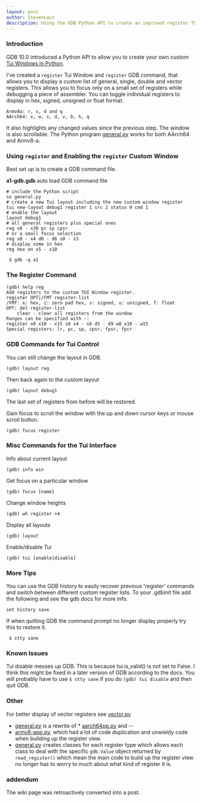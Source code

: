 ```yaml
---
layout: post
author: StevenLwcz
description: Using the GDB Python API to create an improved register TUI window for ARM 32 and 64 bit. Configure which registers to display and in what format.
---
```


### Introduction

GDB 10.0 introduced a Python API to allow you to create your own custom 
[Tui Windows in Python](https://sourceware.org/gdb/onlinedocs/gdb/TUI-Windows-In-Python.html).

I've created a `register` Tui Window and `register` GDB command, that allows you to display a custom list of general, single, double and vector registers. This allows you to focus only on a small set of registers while debugging a piece of assembler. You can toggle individual registers to display in hex, signed, unsigned or float format.

    Armv8a: r, s, d and q
    AArch64: x, w, s, d, v, b, h, q

It also highlights any changed values since the previous step. The window is also scrollable. The Python program [general.py](https://github.com/StevenLwcz/gdb-python/blob/main/general.py) works for both AArch64 and Armv8-a.

### Using `register` and Enabling the `register` Custom Window

Best set up is to create a GDB command file.

**a1-gdb.gdb** auto load GDB command file

    # include the Python script
    so general.py
    # create a new Tui layout including the new custom window register
    tui new-layout debug1 register 1 src 2 status 0 cmd 1
    # enable the layout
    layout debug1
    # all general registers plus special ones
    reg x0 - x30 pc sp cpsr
    # or a small focus selection
    reg x0 - x4 d0 - d6 s0 - s3
    # display some in hex 
    reg hex on x5 - x10

```shell
 $ gdb -q a1
```

### The Register Command

    (gdb) help reg
    Add registers to the custom TUI Window register.
    register OPT|/FMT register-list
    /FMT: x: hex, z: zero pad hex, s: signed, u: unsigned, f: float
    OPT: del register-list
        clear - clear all registers from the window
    Ranges can be specified with -:
    register x0 x10 - x15 s0 s4 - s6 d5 - d9 w0 x10 - w15
    Special registers: lr, pc, sp, cpsr, fpsr, fpcr

### GDB Commands for Tui Control

You can still change the layout in GDB.
 
    (gdb) layout reg


Then back again to the custom layout

    (gdb) layout debug1

The last set of registers from before will be restored.

Gain focus to scroll the window with the up and down cursor keys or mouse scroll button.

    (gdb) focus register

### Misc Commands for the Tui Interface

Info about current layout

    (gdb) info win

Get focus on a particular window

    (gdb) focus [name]

Change window heights

    (gdb) wh register +4

Display all layouts

    (gdb) layout

Enable/disable Tui

    (gdb) tui [enable|disable]

### More Tips

You can use the GDB history to easily recover previous 'register' commands and switch between 
different custom register lists. To your .gdbinit file add the following and see the gdb docs for more info.

    set history save

If when quitting GDB the command prompt no longer display properly try this to restore it.

```shell
 $ stty sane
```

### Known Issues
Tui disable messes up GDB. This is because tui.is_valid() is not set to False. I think this might be fixed in a later version of GDB according to the docs. You will probably have to use `$ stty sane` if you do `(gdb) tui disable` and then quit GDB.

### Other

For better display of vector registers see [vector.py](https://github.com/StevenLwcz/gdb-python/blob/main/vector.py)

* [general.py](https://github.com/StevenLwcz/gdb-python/blob/main/general.py) is a rewrite of * [aarch64pp.py](https://github.com/StevenLwcz/gdb-python/blob/main/aarch64pp.py) and --
* [armv8-app.py](https://github.com/StevenLwcz/gdb-python/blob/main/armv8-a.py), which had a lot of code duplication and unwieldy code when building up the register view.
* [general.py](https://github.com/StevenLwcz/gdb-python/blob/main/general.py) creates classes for each register type which allows each class to deal with the specific `gdb.Value` object returned by `read_register()`
which mean the main code to build up the register view no longer has to worry to much about what kind of register it is.


### addendum

The wiki page was retroactively converted into a post.
